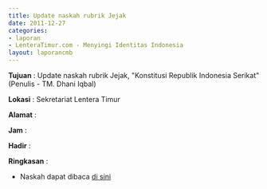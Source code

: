 ```yaml
---
title: Update naskah rubrik Jejak
date: 2011-12-27
categories:
- laporan
- LenteraTimur.com - Menyingi Identitas Indonesia
layout: laporancmb
---
```


**Tujuan** : Update naskah rubrik Jejak, "Konstitusi Republik Indonesia Serikat" (Penulis - TM. Dhani Iqbal)

**Lokasi** : Sekretariat Lentera Timur

**Alamat** : 

**Jam** : 

**Hadir** : 

**Ringkasan** : 
* Naskah dapat dibaca [di sini](http://www.lenteratimur.com/2011/12/konstitusi-republik-indonesia-serikat/)
